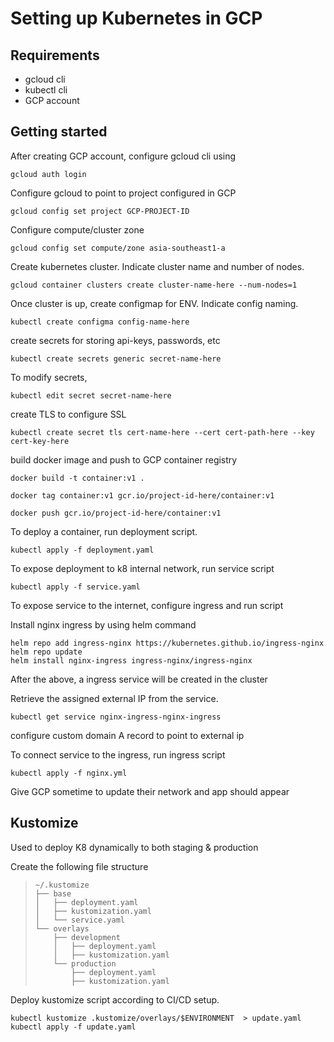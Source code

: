 # Setting up Kubernetes in GCP

## Requirements
* gcloud cli
* kubectl cli
* GCP account

## Getting started

After creating GCP account, configure gcloud cli using

```shell script
gcloud auth login 
```

Configure gcloud to point to project configured in GCP

```shell script
gcloud config set project GCP-PROJECT-ID
```

Configure compute/cluster zone

```shell script
gcloud config set compute/zone asia-southeast1-a
```

Create kubernetes cluster. Indicate cluster name and number of nodes.

```shell script
gcloud container clusters create cluster-name-here --num-nodes=1
```

Once cluster is up, create configmap for ENV. Indicate config naming.

```shell script
kubectl create configma config-name-here
```

create secrets for storing api-keys, passwords, etc

```shell script
kubectl create secrets generic secret-name-here
```

To modify secrets, 

```shell script
kubectl edit secret secret-name-here
```

create TLS to configure SSL

```shell script
kubectl create secret tls cert-name-here --cert cert-path-here --key cert-key-here
```

build docker image and push to GCP container registry

```shell script
docker build -t container:v1 .

docker tag container:v1 gcr.io/project-id-here/container:v1

docker push gcr.io/project-id-here/container:v1
```

To deploy a container, run deployment script. 
```shell script
kubectl apply -f deployment.yaml
```
 
To expose deployment to k8 internal network, run service script
```shell script
kubectl apply -f service.yaml
```

To expose service to the internet, configure ingress and run script

Install nginx ingress by using helm command

```shell script
helm repo add ingress-nginx https://kubernetes.github.io/ingress-nginx
helm repo update
helm install nginx-ingress ingress-nginx/ingress-nginx
```

After the above, a ingress service will be created in the cluster

Retrieve the assigned external IP from the service.

```shell script
kubectl get service nginx-ingress-nginx-ingress
```

configure custom domain A record to point to external ip

To connect service to the ingress, run ingress script

```shell script
kubectl apply -f nginx.yml
```

Give GCP sometime to update their network and app should appear

## Kustomize

Used to deploy K8 dynamically to both staging & production

Create the following file structure

> ```
> ~/.kustomize
> ├── base
> │   ├── deployment.yaml
> │   ├── kustomization.yaml
> │   └── service.yaml
> └── overlays
>     ├── development
>     │   ├── deployment.yaml
>     │   ├── kustomization.yaml 
>     └── production
>         ├── deployment.yaml
>         ├── kustomization.yaml
> ```

Deploy kustomize script according to CI/CD setup.

```shell script
kubectl kustomize .kustomize/overlays/$ENVIRONMENT  > update.yaml
kubectl apply -f update.yaml
```
